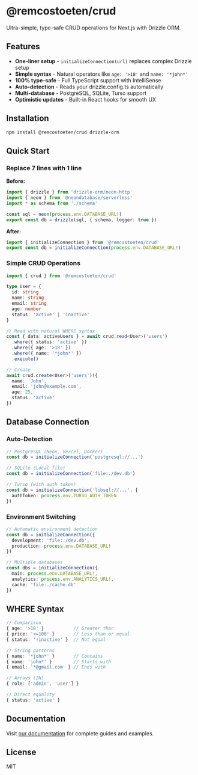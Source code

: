 # @remcostoeten/crud

Ultra-simple, type-safe CRUD operations for Next.js with Drizzle ORM.

## Features

- **One-liner setup** - `initializeConnection(url)` replaces complex Drizzle setup
- **Simple syntax** - Natural operators like `age: '>18'` and `name: '*john*'`
- **100% type-safe** - Full TypeScript support with IntelliSense
- **Auto-detection** - Reads your drizzle.config.ts automatically
- **Multi-database** - PostgreSQL, SQLite, Turso support
- **Optimistic updates** - Built-in React hooks for smooth UX

## Installation

```bash
npm install @remcostoeten/crud drizzle-orm
```

## Quick Start

### Replace 7 lines with 1 line

**Before:**
```typescript
import { drizzle } from 'drizzle-orm/neon-http'
import { neon } from '@neondatabase/serverless'
import * as schema from './schema'

const sql = neon(process.env.DATABASE_URL!)
export const db = drizzle(sql, { schema, logger: true })
```

**After:**
```typescript
import { initializeConnection } from '@remcostoeten/crud'
export const db = initializeConnection(process.env.DATABASE_URL!)
```

### Simple CRUD Operations

```typescript
import { crud } from '@remcostoeten/crud'

type User = {
  id: string
  name: string
  email: string
  age: number
  status: 'active' | 'inactive'
}

// Read with natural WHERE syntax
const { data: activeUsers } = await crud.read<User>('users')
  .where({ status: 'active' })
  .where({ age: '>18' })
  .where({ name: '*john*' })
  .execute()

// Create
await crud.create<User>('users')({
  name: 'John',
  email: 'john@example.com',
  age: 25,
  status: 'active'
})
```

## Database Connection

### Auto-Detection
```typescript
// PostgreSQL (Neon, Vercel, Docker)
const db = initializeConnection('postgresql://...')

// SQLite (Local file)
const db = initializeConnection('file:./dev.db')

// Turso (with auth token)
const db = initializeConnection('libsql://...', {
  authToken: process.env.TURSO_AUTH_TOKEN
})
```

### Environment Switching
```typescript
// Automatic environment detection
const db = initializeConnection({
  development: 'file:./dev.db',
  production: process.env.DATABASE_URL!
})

// Multiple databases
const dbs = initializeConnection({
  main: process.env.DATABASE_URL!,
  analytics: process.env.ANALYTICS_URL!,
  cache: 'file:./cache.db'
})
```

## WHERE Syntax

```typescript
// Comparison
{ age: '>18' }           // Greater than
{ price: '<=100' }       // Less than or equal
{ status: '!inactive' }  // Not equal

// String patterns
{ name: '*john*' }       // Contains
{ name: 'john*' }        // Starts with
{ email: '*@gmail.com' } // Ends with

// Arrays (IN)
{ role: ['admin', 'user'] }

// Direct equality
{ status: 'active' }
```

## Documentation

Visit [our documentation](https://crud-builder-docs.vercel.app) for complete guides and examples.

## License

MIT